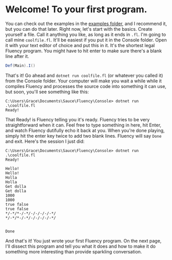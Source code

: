 # Welcome! To your first program.

You can check out the examples in the [examples folder](https://github.com/Kansattica/Fluency/tree/master/Examples), and I recommend it, but you can do that later. Right now, let's start with the basics. Create yourself a file. Call it anything you like, as long as it ends in `.fl`. I'm going to call mine `coolfile.fl`. It'll be easiest if you put it in the Console folder. Open it with your text editor of choice and put this in it. It's the shortest legal Fluency program. You might have to hit enter to make sure there's a blank line after it.

```cs
Def(Main).I()
```

That's it! Go ahead and `dotnet run coolfile.fl` (or whatever you called it) from the Console folder. Your computer will make you wait a while while it compiles Fluency and processes the source code into something it can use, but soon, you'll see something like this:

```text
C:\Users\Grace\Documents\Sauce\Fluency\Console> dotnet run .\coolfile.fl
Ready!

```

That Ready! is Fluency telling you it's ready. Fluency tries to be very straightforward when it can. Feel free to type something in here, hit Enter, and watch Fluency dutifully echo it back at you. When you're done playing, simply hit the enter key twice to add two blank lines. Fluency will say `Done` and exit. Here's the session I just did:

```text
C:\Users\Grace\Documents\Sauce\Fluency\Console> dotnet run .\coolfile.fl
Ready!

Hello!
Hello!
Holla
Holla
Get dolla
Get dolla
1000
1000
true false
true false
*/-*/*-/-*/-/-/-/-/-*/
*/-*/*-/-*/-/-/-/-/-*/


Done
```

And that's it! You just wrote your first Fluency program. On the next page, I'll dissect this program and tell you what it does and how to make it do something more interesting than provide sparkling conversation.